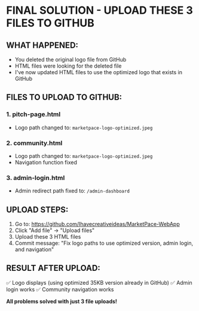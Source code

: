 # FINAL SOLUTION - UPLOAD THESE 3 FILES TO GITHUB

## WHAT HAPPENED:
- You deleted the original logo file from GitHub
- HTML files were looking for the deleted file
- I've now updated HTML files to use the optimized logo that exists in GitHub

## FILES TO UPLOAD TO GITHUB:

### 1. pitch-page.html
- Logo path changed to: `marketpace-logo-optimized.jpeg`

### 2. community.html  
- Logo path changed to: `marketpace-logo-optimized.jpeg`
- Navigation function fixed

### 3. admin-login.html
- Admin redirect path fixed to: `/admin-dashboard`

## UPLOAD STEPS:
1. Go to: https://github.com/Ihavecreativeideas/MarketPace-WebApp
2. Click "Add file" → "Upload files"  
3. Upload these 3 HTML files
4. Commit message: "Fix logo paths to use optimized version, admin login, and navigation"

## RESULT AFTER UPLOAD:
✅ Logo displays (using optimized 35KB version already in GitHub)
✅ Admin login works 
✅ Community navigation works

**All problems solved with just 3 file uploads!**